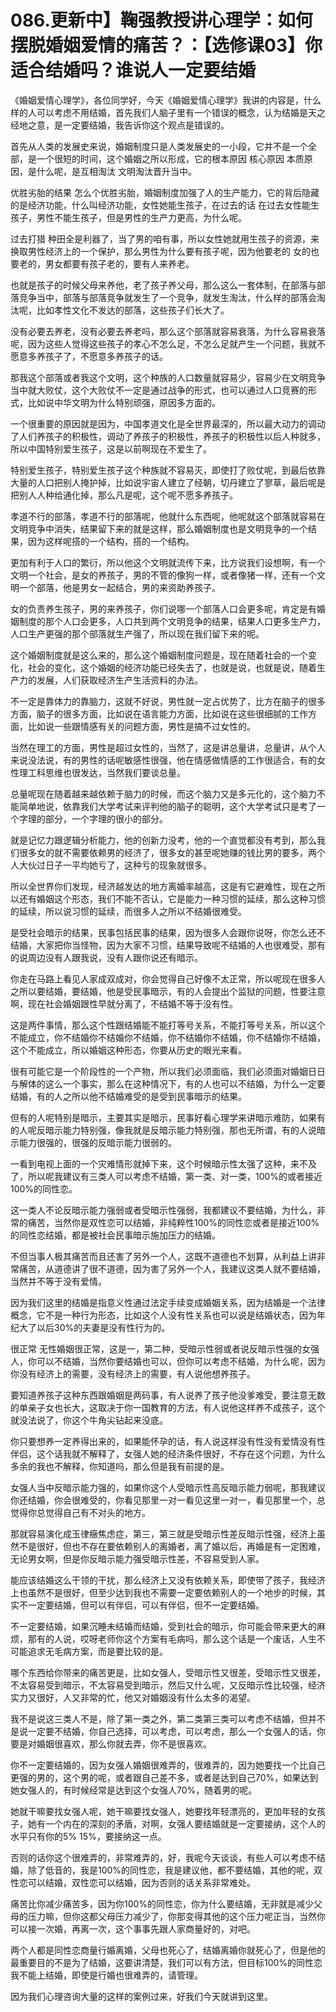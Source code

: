 # 086.更新中】鞠强教授讲心理学：如何摆脱婚姻爱情的痛苦？：【选修课03】你适合结婚吗？谁说人一定要结婚

《婚姻爱情心理学》，各位同学好，今天《婚姻爱情心理学》我讲的内容是，什么样的人可以考虑不用结婚，首先我们人脑子里有一个错误的概念，认为结婚是天之经地之意，是一定要结婚，我告诉你这个观点是错误的。

首先从人类的发展史来说，婚姻制度只是人类发展史的一小段，它并不是一个全部，是一个很短的时间，这个婚姻之所以形成，它的根本原因 核心原因 本质原因，是什么呢，是互相淘汰 文明淘汰晋升当中。

优胜劣胎的结果 怎么个优胜劣胎，婚姻制度加强了人的生产能力，它的背后隐藏的是经济功能，什么叫经济功能，女性她能生孩子，在过去的话 在过去女性能生孩子，男性不能生孩子，但是男性的生产力更高，为什么呢。

过去打猎 种田全是利器了，当了男的咱有事，所以女性她就用生孩子的资源，来换取男性经济上的一个保护，那么男性为什么要有孩子呢，因为他要老的 女的也要老的，男女都要有孩子老的，要有人来养老。

也就是孩子的时候父母来养他，老了孩子养父母，那么这么一套体制，在部落与部落竞争当中，部落与部落竞争就发生了一个竞争，就发生淘汰，什么样的部落会淘汰呢，比如孝性文化不发达的部落，这些孩子们长大了。

没有必要去养老，没有必要去养老吗，那么这个部落就容易衰落，为什么容易衰落呢，因为这些人觉得这些孩子的孝心不怎么足，不怎么足就产生一个问题，我就不愿意多养孩子了，不愿意多养孩子的话。

那我这个部落或者我这个文明，这个种族的人口数量就容易少，容易少在文明竞争当中就大败仗，这个大败仗不一定是通过战争的形式，也可以通过人口竞赛的形式，比如说中华文明为什么特别顽强，原因多方面的。

一个很重要的原因就是因为，中国孝道文化是全世界最深的，所以最大动力的调动了人们养孩子的积极性，调动了养孩子的积极性，养孩子的积极性以后人种就多，所以中国特别爱生孩子，这是以前啊现在不爱生了。

特别爱生孩子，特别爱生孩子这个种族就不容易灭，即使打了败仗呢，到最后依靠大量的人口把别人掩护掉，比如说宇宙人建立了经朝，切丹建立了寥草，最后呢是把别人人种给通化掉，那么凡是呢，这个呢不愿多养孩子。

孝道不行的部落，孝道不行的部落呢，他就什么东西呢，他呢就这个部落就容易在文明竞争中消失，结果留下来的就是这样，那么婚姻制度也是文明竞争的一个结果，因为这样呢搭的一个结构，搭的一个结构。

更加有利于人口的繁衍，所以他这个文明就流传下来，比方说我们设想啊，有一个文明一个社会，是女的养孩子，男的不管的像狗一样，或者像猪一样，还有一个文明一个部落，他是男女一起结合，男的来资助养孩子。

女的负责养生孩子，男的来养孩子，你们说哪一个部落人口会更多呢，肯定是有婚姻制度的那个人口会更多，人口共到两个文明竞争的结果，结果人口更多生产力，人口生产更强的那个部落就生产强了，所以现在我们留下来的呢。

这个婚姻制度就是这么来的，那么这个婚姻制度问题是，现在随着社会的一个变化，社会的变化，这个婚姻的经济功能已经失去了，也就是说，也就是说，随着生产力的发展，人们获取经济生产生活资料的办法。

不一定是靠体力的靠脑力，这就不好说，男性就一定占优势了，比方在脑子的很多方面，脑子的很多方面，比如说在语言能力方面，比如说在这些很细腻的工作方面，比如说一些跟情感有关的问题方面，男性是搞不过女性的。

当然在理工的方面，男性是超过女性的，当然了，这是讲总量讲，总量讲，从个人来说没法说，有的男性的话呢敏感性很强，他在情感做情感的工作很适合，有的女性理工科思维也很发达，当然我们要谈总量。

总量呢现在随着越来越依赖于脑力的时候，而这个脑力又是多元化的，这个脑力不能简单地说，依靠我们大学考试来评判他的脑子的聪明，这个大学考试只是考了一个字理的部分，一个字理的很小的部分。

就是记忆力跟逻辑分析能力，他的创新力没考，他的一个直觉都没有考到，那么我们很多女的就不需要依赖男的经济了，很多女的甚至呢她赚的钱比男的要多，两个人大伙过日子一平均她亏了，这种亏的现象就很多。

所以全世界你们发现，经济越发达的地方离婚率越高，这是有它避难性，现在之所以还有婚姻这个形态，我们不能不否认，它是能力一种习惯的延续，那么这种习惯的延续，所以说习惯的延续，而很多人之所以不结婚很难受。

是受社会暗示的结果，民事包括民事的结果，因为很多人会跟你说呀，你怎么还不结婚，大家把你当怪物，因为大家不习惯，结果导致呢不结婚的人也很难受，那有的说周边没有人跟我说，没有人跟你说还有暗示。

你走在马路上看见人家成双成对，你会觉得自己好像不太正常，所以呢现在很多人之所以要结婚，要结婚，他是受民事暗示，有的人会提出个监狱的问题，性要注意啊，现在社会婚姻跟性早就分离了，不结婚不等于没有性。

这是两件事情，那么这个性跟结婚能不能打等号关系，不能打等号关系，所以这个不能成立，你不结婚你不结婚你不结婚，你不结婚你不结婚，你不结婚你不结婚，这个不能成立，所以婚姻这种形态，你要从历史的眼光来看。

很有可能它是一个阶段性的一个产物，所以我们必须面临，我们必须面对婚姻日日与解体的这么一个事实，那么在这种情况下，有的人也可以不结婚，为什么一定要结婚，有的人之所以他不结婚难受的是受到民事暗示的结果。

但有的人呢特别是暗示，主要其实是暗示，民事好看心理学来讲暗示难防，如果有的人呢反暗示能力特别强，像我就是反暗示能力特别强，那也无所谓，有的人说暗示能力很强的，很强的反暗示能力很弱的。

一看到电视上面的一个灾难情形就掉下来，这个时候暗示性太强了这种，来不及了，所以呢我建议有三类人可以考虑不结婚，第一类、对一类，100%的或者接近100%的同性恋。

这一类人不论反暗示能力强弱或者受暗示性强弱，我都建议不要结婚，为什么，非常的痛苦，当然你是双性恋可以结婚，非纯粹性100%的同性恋或者是接近100%的同性恋结婚，都是被社会民事暗示施加压力的结婚。

不但当事人极其痛苦而且还害了另外一个人，这既不道德也不划算，从利益上讲非常痛苦，从道德讲了很不道德，因为害了另外一个人，我建议这类人就不要结婚，当然并不等于没有爱情。

因为我们这里的结婚是指意义性通过法定手续变成婚姻关系，因为结婚是一个法律概念，它不是一种行为形态，比如这个人没有性关系也可以说是结婚状态，因为年纪大了以后30%的夫妻是没有性行为的。

很正常 无性婚姻很正常，这是一，第二种，受暗示性弱或者说反暗示性强的女强人，你可以不结婚，当然你要结婚也可以，但你可以考虑不结婚，为什么呢，因为你没有经济上的需要，没有经济上的需要，有人说他想养孩子。

要知道养孩子这种东西跟婚姻是两码事，有人说养了孩子他没爹难受，要注意无数的单亲子女也长大，这取决于你一国教育的方法，有人说他这样养不成孩子，这个就没法说了，你这个牛角尖钻起来没底。

你只要想养一定养得出来的，如果能怀孕的话，有人说这样没有性没有爱情没有性伴侣，这个话我就不解释了，女强人她的经济条件很好，不存在这个问题，为什么多余的我也不解释，你知道吗，那么但是我有前提的是。

女强人当中反暗示能力强的，如果你这个人受暗示性高反暗示能力弱呢，那我建议你还结婚，你会很难受的，你看见那里一对一看见这里一对一，看见那里一个，总觉得你总觉得自己有不对头的地方。

那就容易演化成玉律癥焦虑症，第三，第三就是受暗示性差反暗示性强，经济上虽然不是很好，但也不存在要依赖别人的离婚者，离了婚以后，再婚是有一定困难，无论男女啊，但是你反暗示能力强受暗示性差，不容易受到人家。

能应该结婚这么干领的干扰，那么经济上又没有依赖关系，即使带了孩子，我经济上也虽然不是很好，但至少达到我也不需要一定要依赖别人的一个地步的时候，其实不一定要结婚，但可以有伴侣，可以有伴侣，但不一定要结婚。

不一定要结婚，如果沉睡未结婚而结婚，受到社会的暗示，你可能会带来更大的麻烦，那有的人说，哎呀老师你这个方案有毛病吗，那么这个话是一个废话，人生不可能追求无毛病方案，而是要比较的是。

哪个东西给你带来的痛苦更是，比如女强人，受暗示性又很差，受暗示性又很差，不太容易受到暗示，不太容易受到暗示，然后又什么呢，又反暗示性比较强，经济实力又很好，人又非常的忙，他又对婚姻没有什么太多的渴望。

我不是说这三类人不是，除了第一类之外，第二类第三类可以考虑不结婚，但并不是说一定要不结婚，你自己选择，可以考虑，可以考虑，那么一个女强人的话，你要是对婚姻很喜欢，那么你就去弄，你不是很喜欢。

你不一定要结婚的，因为女强人婚姻很难弄的，很难弄的，因为她要找一个比自己更强的男的，这个男的呢，或者跟自己差不多，或者是达到自己70%，如果达到她女强人的，有时候经常是达到这个女强人70%，随着男的呢。

她就干嘛要找女强人呢，她干嘛要找女强人，她要找年轻漂亮的，更加年轻的女孩子，她有一个内在的深刻的矛盾，对啊，女强人要结婚就是一定要接纳，这个人的水平只有你的5% 15%，要接纳这一点。

否则的话你这个很难弄的，非常难弄的，好，我呢今天谈谈，有些人可以考虑不结婚，除了低音的，我是100%的同性恋，我是建议他，都不要结婚，其他的呢，双性恋可以结婚，双性恋可以结婚，因为否则的话关系非常难处。

痛苦比你减少痛苦多，因为你100%的同性恋，你为什么要结婚，无非就是减少父母的压力嘛，但你这都父母压力减少了，你那变得其他的这个压力呢正当，当然你可以接一次婚，再离一次，这个事事先跟人家商量好的，对吧。

两个人都是同性恋商量行婚离婚，父母也死心了，结婚离婚你就死心了，但是他的最重要目的不是为了结婚，这要讲清楚，我们可以有方法，但目标100%的同性恋我不能上结婚，即使是行婚也很难弄的，请管理。

因为我们心理咨询大量的这样的案例过来，好我们今天就讲到这里。